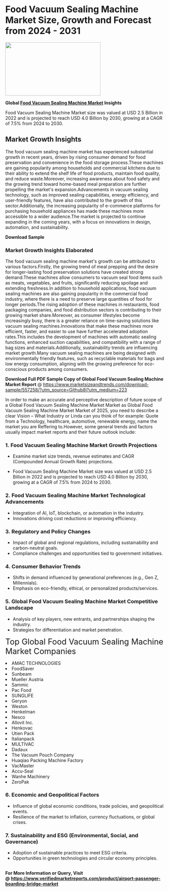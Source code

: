 <H1>Food Vacuum Sealing Machine Market Size, Growth and Forecast from 2024 - 2031</H1><img class="aligncenter size-medium wp-image-584254" src="https://thirdeyenews.in/wp-content/uploads/2024/09/Global-Market-Research-300x168.jpeg" alt="" width="300" height="168" /><p><strong>Global&nbsp;<a href="https://www.marketsizeandtrends.com/download-sample/557258/?utm_source=Github8j?utm_medium=223">Food Vacuum Sealing Machine Market</a> Insights</strong></p><p>Food Vacuum Sealing Machine Market size was valued at USD 2.5 Billion in 2022 and is projected to reach USD 4.0 Billion by 2030, growing at a CAGR of 7.5% from 2024 to 2030.</p><p><h2>Market Growth Insights</h2> The food vacuum sealing machine market has experienced substantial growth in recent years, driven by rising consumer demand for food preservation and convenience in the food storage process.These machines are gaining popularity among households and commercial kitchens due to their ability to extend the shelf life of food products, maintain food quality, and reduce waste.Moreover, increasing awareness about food safety and the growing trend toward home-based meal preparation are further propelling the market's expansion.Advancements in vacuum sealing technology, such as improved sealing capabilities, energy efficiency, and user-friendly features, have also contributed to the growth of this sector.Additionally, the increasing popularity of e-commerce platforms for purchasing household appliances has made these machines more accessible to a wider audience.The market is projected to continue expanding in the coming years, with a focus on innovations in design, automation, and sustainability.<p><strong>Download Sample</strong></p> <h3>Market Growth Insights Elaborated</h3> The food vacuum sealing machine market's growth can be attributed to various factors.Firstly, the growing trend of meal prepping and the desire for longer-lasting food preservation solutions have created strong demand.These machines allow consumers to vacuum seal food items such as meats, vegetables, and fruits, significantly reducing spoilage and extending freshness.In addition to household applications, food vacuum sealing machines are also gaining popularity in the commercial food industry, where there is a need to preserve large quantities of food for longer periods.The rising adoption of these machines in restaurants, food packaging companies, and food distribution sectors is contributing to their growing market share.Moreover, as consumer lifestyles become increasingly busy, there is a greater reliance on time-saving solutions like vacuum sealing machines.Innovations that make these machines more efficient, faster, and easier to use have further accelerated adoption rates.This includes the development of machines with automatic sealing functions, enhanced suction capabilities, and compatibility with a range of bag sizes and materials.Additionally, sustainability trends are influencing market growth.Many vacuum sealing machines are being designed with environmentally friendly features, such as recyclable materials for bags and low energy consumption, aligning with the growing preference for eco-conscious products among consumers.<p><span class=""><strong>Download Full PDF Sample Copy of Global Food Vacuum Sealing Machine Market Report</strong> @ <a href="https://www.marketsizeandtrends.com/download-sample/557258/?utm_source=Github8j?utm_medium=223" target="_blank">https://www.marketsizeandtrends.com/download-sample/557258/?utm_source=Github8j?utm_medium=223</a></span></p><p>In order to make an accurate and perceptive description of future scope of a Global&nbsp;Food Vacuum Sealing Machine Market Market as Global&nbsp;Food Vacuum Sealing Machine Market Market of 2025, you need to describe a clear Vision &ndash; What Industry or Linda can you think of for example: Quote from a Technology, healthcare, automotive, renewable energy, name the market you are Reffering to.However, some general trends and factors usually impact market reports and their future outlook include:</p><h3>1.&nbsp;<strong>Food Vacuum Sealing Machine Market Growth Projections</strong></h3><ul><li>Examine market size trends, revenue estimates and CAGR (Compounded Annual Growth Rate) projections.</li><li><p>Food Vacuum Sealing Machine Market size was valued at USD 2.5 Billion in 2022 and is projected to reach USD 4.0 Billion by 2030, growing at a CAGR of 7.5% from 2024 to 2030.</p></li></ul><h3>2.&nbsp;<strong>Food Vacuum Sealing Machine Market Technological Advancements</strong></h3><ul><li>Integration of AI, IoT, blockchain, or automation in the industry.</li><li>Innovations driving cost reductions or improving efficiency.</li></ul><h3>3.&nbsp;<strong>Regulatory and Policy Changes</strong></h3><ul><li>Impact of global and regional regulations, including sustainability and carbon-neutral goals.</li><li>Compliance challenges and opportunities tied to government initiatives.</li></ul><h3>4.&nbsp;<strong>Consumer Behavior Trends</strong></h3><ul><li>Shifts in demand influenced by generational preferences (e.g., Gen Z, Millennials).</li><li>Emphasis on eco-friendly, ethical, or personalized products/services.</li></ul><h3>5.&nbsp;<strong>Global Food Vacuum Sealing Machine Market Competitive Landscape</strong></h3><ul><li>Analysis of key players, new entrants, and partnerships shaping the industry.</li><li>Strategies for differentiation and market penetration.</li></ul><p data-pm-slice="1 1 []"><span style="color: inherit; font-family: inherit; font-size: 25px;">Top Global Food Vacuum Sealing Machine Market Companies</span></p><div class="" data-test-id=""><p><li>AMAC TECHNOLOGIES</li><li> FoodSaver</li><li> Sunbeam</li><li> Mueller Austria</li><li> Sammic</li><li> Pac Food</li><li> SUNGLIFE</li><li> Geryon</li><li> Weston</li><li> Henkelman</li><li> Nesco</li><li> Allovit Inc.</li><li> Henkovac</li><li> Utien Pack</li><li> Italianpack</li><li> MULTIVAC</li><li> Dadaux</li><li> The Vacuum Pouch Company</li><li> Huaqiao Packing Machine Factory</li><li> VacMaster</li><li> Accu-Seal</li><li> Wanhe Machinery</li><li> ZeroPak</li></p></div><h3>6.&nbsp;<strong>Economic and Geopolitical Factors</strong></h3><ul><li>Influence of global economic conditions, trade policies, and geopolitical events.</li><li>Resilience of the market to inflation, currency fluctuations, or global crises.</li></ul><h3>7.&nbsp;<strong>Sustainability and ESG (Environmental, Social, and Governance)</strong></h3><ul><li>Adoption of sustainable practices to meet ESG criteria.</li><li>Opportunities in green technologies and circular economy principles.</li></ul><h2><strong style="font-size: 14px;">For More Information or Query, Visit @&nbsp;</strong><a style="background-color: #ffffff; font-size: 14px;" href="https://www.marketsizeandtrends.com/report/food-vacuum-sealing-machine-market/" target="_blank">https://www.verifiedmarketreports.com/product/airport-passenger-boarding-bridge-market</a></h2>
